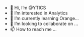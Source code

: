 - 👋 Hi, I’m @YTICS
- 👀 I’m interested in Analytics
- 🌱 I’m currently learning Orange...
- 💞️ I’m looking to collaborate on ...
- 📫 How to reach me ...

<!---
YTICS/YTICS is a ✨ special ✨ repository because its `README.md` (this file) appears on your GitHub profile.
You can click the Preview link to take a look at your changes.
--->
